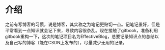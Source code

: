 # 介绍

之前有写博客的习惯，说是博客，其实称之为笔记更贴切一点。记笔记虽好，但是平常看到一点知识就会记下来，导致内容很杂乱。现在接触了gitbook，准备利用gitbook重构一下，这次的笔记项目名为EffectiveBlog，总要记录知识点的总结以及自己写的博客（能在CSDN上发布的），尽量减少无用的记录。